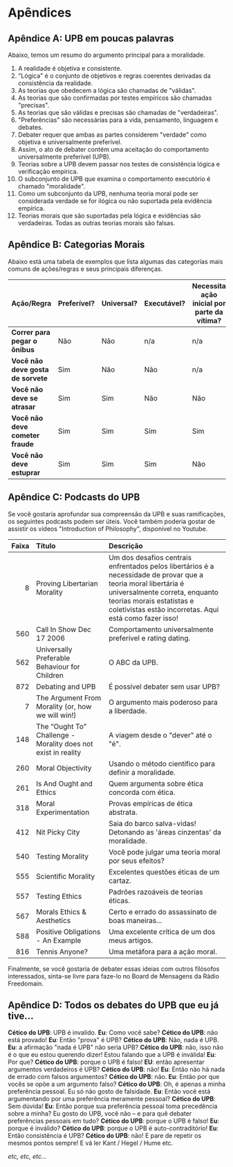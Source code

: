 # Apêndices

## Apêndice A: UPB em poucas palavras

Abaixo, temos um resumo do argumento principal para a moralidade.

1. A realidade é objetiva e consistente.
2. "Lógica" é o conjunto de objetivos e regras coerentes derivadas da consistência da realidade.
3. As teorias que obedecem a lógica são chamadas de "válidas".
4. As teorias que são confirmadas por testes empíricos são chamadas "precisas".
5. As teorias que são válidas e precisas são chamadas de "verdadeiras".
6. "Preferências" são necessárias para a vida, pensamento, linguagem e debates.
7. Debater requer que ambas as partes considerem "verdade" como objetiva e universalmente preferível.
8. Assim, o ato de debater contém uma aceitação do comportamento universalmente preferível (UPB).
9. Teorias sobre a UPB devem passar nos testes de consistência lógica e verificação empírica.
10. O subconjunto de UPB que examina o comportamento executório é chamado "moralidade".
11. Como um subconjunto da UPB, nenhuma teoria moral pode ser considerada verdade se for ilógica ou não suportada pela evidência empírica.
12. Teorias morais que são suportadas pela lógica e evidências são verdadeiras. Todas as outras teorias morais são falsas.

## Apêndice B: Categorias Morais

Abaixo está uma tabela de exemplos que lista algumas das categorias mais comuns de ações/regras e seus principais diferenças.

| Ação/Regra                         | Preferível? | Universal? | Executável? | Necessita ação inicial por parte da vítima? | Os infratores podem ser evitados? | Categoria moral              |
| ---------------------------------- | ----------- | ---------- | ----------- | ------------------------------------------- | --------------------------------- | ---------------------------- |
| **Correr para pegar o ônibus**     | Não         | Não        | n/a         | n/a                                         | n/a                               | Neutro                       |
| **Você não deve gosta de sorvete** | Sim         | Não        | Não         | n/a                                         | n/a                               | Neutro (preferência pessoal) |
| **Você não deve se atrasar**       | Sim         | Sim        | Não         | Não                                         | Sim                               | APA                          |
| **Você não deve cometer fraude**   | Sim         | Sim        | Sim         | Sim                                         | Sim                               | Bom                          |
| **Você não deve estuprar**         | Sim         | Sim        | Sim         | Não                                         | Não                               | Bom                          |

## Apêndice C: Podcasts do UPB

Se você gostaria aprofundar sua compreensão da UPB e suas ramificações, os seguintes podcasts podem ser úteis. Você também poderia gostar de assistir os vídeos "Introduction of Philosophy", disponível no Youtube.

| Faixa | Título                                                        | Descrição                                                                                                                                                                                                                               |
| -----:|:------------------------------------------------------------- |:--------------------------------------------------------------------------------------------------------------------------------------------------------------------------------------------------------------------------------------- |
|     8 | Proving Libertarian Morality                                  | Um dos desafios centrais enfrentados pelos libertários é a necessidade de provar que a teoria moral libertária é universalmente correta, enquanto teorias morais estatistas e coletivistas estão incorretas. Aqui está como fazer isso! |
|   560 | Call In Show Dec 17 2006                                      | Comportamento universalmente preferível e rating dating.                                                                                                                                                                                |
|   562 | Universally Preferable Behaviour for Children                 | O ABC da UPB.                                                                                                                                                                                                                           |
|   872 | Debating and UPB                                              | É possível debater sem usar UPB?                                                                                                                                                                                                        |
|     7 | The Argument From Morality (or, how we will win!)             | O argumento mais poderoso para a liberdade.                                                                                                                                                                                             |
|   148 | The “Ought To” Challenge - Morality does not exist in reality | A viagem desde o "dever" até o "é".                                                                                                                                                                                                     |
|   260 | Moral Objectivity                                             | Usando o método científico para definir a moralidade.                                                                                                                                                                                   |
|   261 | Is And Ought and Ethics                                       | Quem argumenta sobre ética concorda com ética.                                                                                                                                                                                          |
|   318 | Moral Experimentation                                         | Provas empíricas de ética abstrata.                                                                                                                                                                                                     |
|   412 | Nit Picky City                                                | Saia do barco salva-vidas! Detonando as 'áreas cinzentas' da moralidade.                                                                                                                                                                |
|   540 | Testing Morality                                              | Você pode julgar uma teoria moral por seus efeitos?                                                                                                                                                                                     |
|   555 | Scientific Morality                                           | Excelentes questões éticas de um cartaz.                                                                                                                                                                                                |
|   557 | Testing Ethics                                                | Padrões razoáveis de teorias éticas.                                                                                                                                                                                                    |
|   567 | Morals Ethics & Aesthetics                                    | Certo e errado do assassinato de boas maneiras...                                                                                                                                                                                       |
|   588 | Positive Obligations - An Example                             | Uma excelente crítica de um dos meus artigos.                                                                                                                                                                                           |
|   816 | Tennis Anyone?                                                | Uma metáfora para a ação moral.                                                                                                                                                                                                         |

Finalmente, se você gostaria de debater essas ideias com outros filósofos interessados, sinta-se livre para faze-lo no Board de Mensagens da Rádio Freedomain.

## Apêndice D: Todos os debates do UPB que eu já tive...

**Cético do UPB**: UPB é invalido. **Eu**: Como você sabe? **Cético do UPB**: não está provado! **Eu**: Então "prova" é UPB? **Cético do UPB**: Não, nada é UPB. **Eu**: a afirmação "nada é UPB" não seria UPB? **Cético do UPB**: não, isso não é o que eu estou querendo dizer! Estou falando que a UPB é inválida! **Eu**: Por que? **Cético do UPB**: porque o UPB é falso! **EU**: então apresentar argumentos verdadeiros é UPB? **Cético do UPB**: não! **Eu**: Então não há nada de errado com falsos argumentos? **Cético do UPB**: não. **Eu**: Então por que vocês se opõe a um argumento falso? **Cético do UPB**: Oh, é apenas a minha preferência pessoal. Eu só não gosto de falsidade. **Eu**: Então você está argumentando por uma preferência meramente pessoal? **Cético do UPB**: Sem dúvida! **Eu**: Então porque sua preferência pessoal toma precedência sobre a minha? Eu gosto do UPB, você não – e para quê debater preferências pessoais em tudo? **Cético do UPB**: porque o UPB é falso! **Eu**: porque é inválido? **Cético do UPB**: porque o UPB é auto-contraditório! **Eu**: Então consistência é UPB? **Cético do UPB**: não! E pare de repetir os mesmos pontos sempre! E vá ler Kant / Hegel / Hume etc.

*etc, etc, etc...*